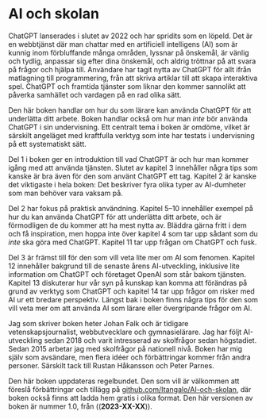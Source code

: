 # AI och skolan

ChatGPT lanserades i slutet av 2022 och har spridits som en löpeld. Det är en webbtjänst där man chattar med en artificiell intelligens (AI) som är kunnig inom förbluffande många områden, lyssnar på önskemål, är vänlig och tydlig, anpassar sig efter dina önskemål, och aldrig tröttnar på att svara på frågor och hjälpa till. Användare har tagit nytta av ChatGPT för allt ifrån matlagning till programmering, från att skriva artiklar till att skapa interaktiva spel. ChatGPT och framtida tjänster som liknar den kommer sannolikt att påverka samhället och vardagen på en rad olika sätt.

Den här boken handlar om hur du som lärare kan använda ChatGPT för att underlätta ditt arbete. Boken handlar också om hur man *inte* bör använda ChatGPT i sin undervisning. Ett centralt tema i boken är omdöme, vilket är särskilt angeläget med kraftfulla verktyg som inte har testats i undervisning på ett systematiskt sätt.

Del 1 i boken ger en introduktion till vad ChatGPT är och hur man kommer igång med att använda tjänsten. Slutet av kapitel 3 innehåller några tips som kanske är bra även för den som använt ChatGPT ett tag. Kapitel 2 är kanske det viktigaste i hela boken: Det beskriver fyra olika typer av AI-dumheter som man behöver vara vaksam på.

Del 2 har fokus på praktisk användning. Kapitel 5–10 innehåller exempel på hur du kan använda ChatGPT för att underlätta ditt arbete, och är förmodligen de du kommer att ha mest nytta av. Bläddra gärna fritt i dem och få inspiration, men hoppa inte över kapitel 4 som tar upp sådant som du *inte* ska göra med ChatGPT. Kapitel 11 tar upp frågan om ChatGPT och fusk.

Del 3 är främst till för den som vill veta lite mer om AI som fenomen. Kapitel 12 innehåller bakgrund till de senaste årens AI-utveckling, inklusive lite information om ChatGPT och företaget OpenAI som står bakom tjänsten. Kapitel 13 diskuterar hur vår syn på kunskap kan komma att förändras på grund av verktyg som ChatGPT och kapitel 14 tar upp frågor om risker med AI ur ett bredare perspektiv. Längst bak i boken finns några tips för den som vill veta mer om att använda AI som lärare eller övergripande frågor om AI.

Jag som skriver boken heter Johan Falk och är tidigare vetenskapsjournalist, webbutvecklare och gymnasielärare. Jag har följt AI-utveckling sedan 2018 och varit intresserad av skolfrågor sedan högstadiet. Sedan 2015 arbetar jag med skolfrågor på nationell nivå. Boken har mig själv som avsändare, men flera idéer och förbättringar kommer från andra personer. Särskilt tack till Rustan Håkansson och Peter Parnes.

Den här boken uppdateras regelbundet. Den som vill är välkommen att föreslå förbättringar och tillägg på [github.com/Itangalo/AI-och-skolan][1], där boken också finns att ladda hem gratis i olika format. Den här versionen av boken är nummer 1.0, från ((**2023-XX-XX**)).

[1]:	https://github.com/Itangalo/AI-och-skolan